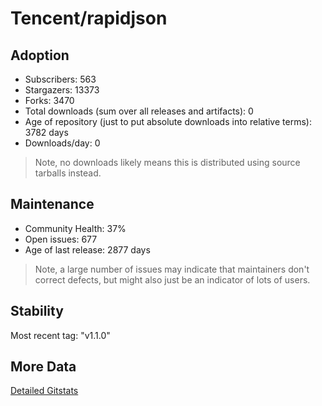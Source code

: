 # Tencent/rapidjson

## Adoption

- Subscribers: 563
- Stargazers: 13373
- Forks: 3470
- Total downloads (sum over all releases and artifacts): 0
- Age of repository (just to put absolute downloads into relative terms): 3782 days
- Downloads/day: 0

> Note, no downloads likely means this is distributed using source tarballs instead.

## Maintenance

- Community Health: 37%
- Open issues: 677
- Age of last release: 2877 days

> Note, a large number of issues may indicate that maintainers don't correct defects, but might also
> just be an indicator of lots of users.

## Stability

Most recent tag: "v1.1.0"

## More Data

[Detailed Gitstats](/bazel-catalog/gitstats/Tencent/rapidjson)

